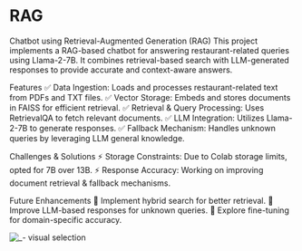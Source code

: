 # RAG

Chatbot using Retrieval-Augmented Generation (RAG)
This project implements a RAG-based chatbot for answering restaurant-related queries using Llama-2-7B. It combines retrieval-based search with LLM-generated responses to provide accurate and context-aware answers.

Features
✅ Data Ingestion: Loads and processes restaurant-related text from PDFs and TXT files.
✅ Vector Storage: Embeds and stores documents in FAISS for efficient retrieval.
✅ Retrieval & Query Processing: Uses RetrievalQA to fetch relevant documents.
✅ LLM Integration: Utilizes Llama-2-7B to generate responses.
✅ Fallback Mechanism: Handles unknown queries by leveraging LLM general knowledge.

Challenges & Solutions
⚡ Storage Constraints: Due to Colab storage limits, opted for 7B over 13B.
⚡ Response Accuracy: Working on improving document retrieval & fallback mechanisms.

Future Enhancements
🚀 Implement hybrid search for better retrieval.
🚀 Improve LLM-based responses for unknown queries.
🚀 Explore fine-tuning for domain-specific accuracy.

![_- visual selection](https://github.com/user-attachments/assets/ca4a3c20-784b-47bd-a00b-9db284c3ed60)
